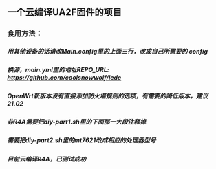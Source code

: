 
## 一个云编译UA2F固件的项目

### 食用方法：
##### 用其他设备的话请改Main.config里的上面三行，改成自己所需要的 config
##### 换源，main.yml里的地址REPO_URL: https://github.com/coolsnowwolf/lede
##### OpenWrt新版本没有直接添加防火墙规则的选项，有需要的降低版本，建议21.02
##### 非R4A需要把diy-part1.sh里的下面那一大段注释掉
##### 需要把diy-part2.sh里的mt7621改成相应的处理器型号
##### 目前云编译R4A，已测试成功
